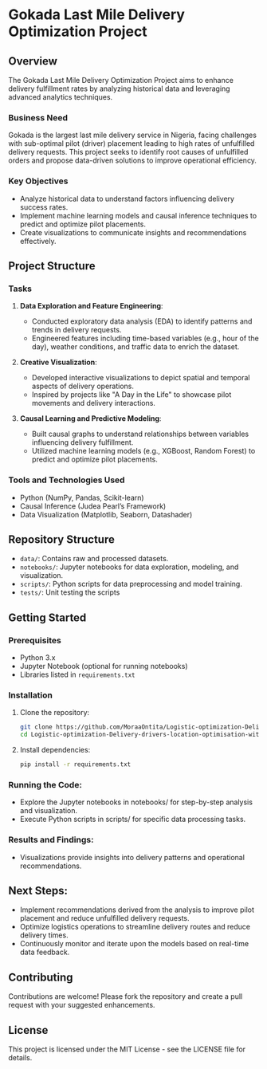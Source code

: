# Gokada Last Mile Delivery Optimization Project

## Overview
The Gokada Last Mile Delivery Optimization Project aims to enhance delivery fulfillment rates by analyzing historical data and leveraging advanced analytics techniques.

### Business Need
Gokada is the largest last mile delivery service in Nigeria, facing challenges with sub-optimal pilot (driver) placement leading to high rates of unfulfilled delivery requests. This project seeks to identify root causes of unfulfilled orders and propose data-driven solutions to improve operational efficiency.

### Key Objectives
- Analyze historical data to understand factors influencing delivery success rates.
- Implement machine learning models and causal inference techniques to predict and optimize pilot placements.
- Create visualizations to communicate insights and recommendations effectively.

## Project Structure

### Tasks
1. **Data Exploration and Feature Engineering**:
   - Conducted exploratory data analysis (EDA) to identify patterns and trends in delivery requests.
   - Engineered features including time-based variables (e.g., hour of the day), weather conditions, and traffic data to enrich the dataset.

2. **Creative Visualization**:
   - Developed interactive visualizations to depict spatial and temporal aspects of delivery operations.
   - Inspired by projects like "A Day in the Life" to showcase pilot movements and delivery interactions.

3. **Causal Learning and Predictive Modeling**:
   - Built causal graphs to understand relationships between variables influencing delivery fulfillment.
   - Utilized machine learning models (e.g., XGBoost, Random Forest) to predict and optimize pilot placements.

### Tools and Technologies Used
- Python (NumPy, Pandas, Scikit-learn)
- Causal Inference (Judea Pearl’s Framework)
- Data Visualization (Matplotlib, Seaborn, Datashader)

## Repository Structure
- `data/`: Contains raw and processed datasets.
- `notebooks/`: Jupyter notebooks for data exploration, modeling, and visualization.
- `scripts/`: Python scripts for data preprocessing and model training.
- `tests/`: Unit testing the scripts

## Getting Started
### Prerequisites
- Python 3.x
- Jupyter Notebook (optional for running notebooks)
- Libraries listed in `requirements.txt`

### Installation
1. Clone the repository:
   ```bash
   git clone https://github.com/MoraaOntita/Logistic-optimization-Delivery-drivers-location-optimisation-with-Causal-Inference-.git
   cd Logistic-optimization-Delivery-drivers-location-optimisation-with-Causal-Inference-
   ```

2. Install dependencies:
    ```bash
    pip install -r requirements.txt
    ```

### Running the Code:
- Explore the Jupyter notebooks in notebooks/ for step-by-step analysis and visualization.
- Execute Python scripts in scripts/ for specific data processing tasks.

### Results and Findings:
- Visualizations provide insights into delivery patterns and operational recommendations.

## Next Steps:
- Implement recommendations derived from the analysis to improve pilot placement and reduce unfulfilled delivery requests.
- Optimize logistics operations to streamline delivery routes and reduce delivery times.
- Continuously monitor and iterate upon the models based on real-time data feedback.

## Contributing
Contributions are welcome! Please fork the repository and create a pull request with your suggested enhancements.

## License
This project is licensed under the MIT License - see the LICENSE file for details.
